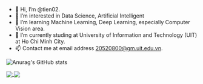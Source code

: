 - 👋 Hi, I’m @tien02.
- 👀 I’m interested in Data Science, Artificial Intelligent
- 🌱 I’m learning Machine Learning, Deep Learning, especially Computer Vision area.
- 💞️ I’m currently studing at University of Information and Technology (UIT) at Ho Chi Minh City.
- 📫 Contact me at email address 20520800@gm.uit.edu.vn.

![Anurag's GitHub stats](https://github-readme-stats.vercel.app/api?username=tien02&theme=gruvbox&show_icons=true)

<a href="https://github.com/anuraghazra/github-readme-stats">
  <img align="center" src="https://github-readme-stats.vercel.app/api/pin/?username=anuraghazra&repo=github-readme-stats" />
</a>
<a href="https://github.com/anuraghazra/convoychat">
  <img align="center" src="https://github-readme-stats.vercel.app/api/pin/?username=anuraghazra&repo=convoychat" />
</a>

<!---
tien02/tien02 is a ✨ special ✨ repository because its `README.md` (this file) appears on your GitHub profile.
You can click the Preview link to take a look at your changes.
--->
